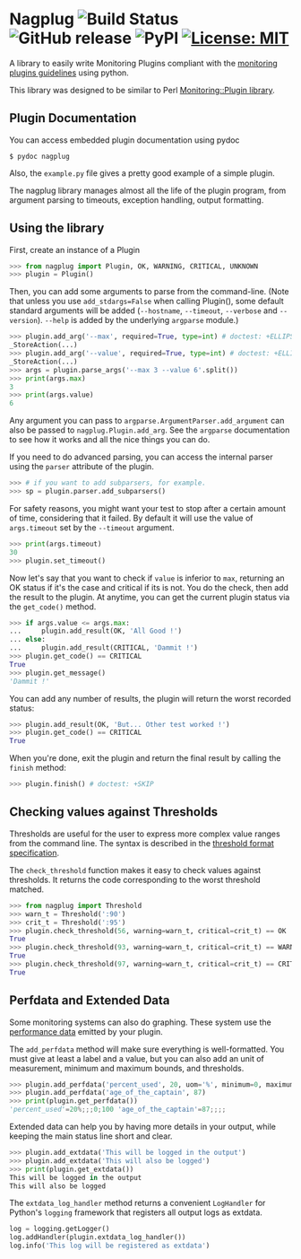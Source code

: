 Nagplug ![Build Status](https://img.shields.io/travis/nlm/nagplug.svg) ![GitHub release](https://img.shields.io/github/release/nlm/nagplug.svg) ![PyPI](https://img.shields.io/pypi/v/nagplug.svg) [![License: MIT](https://img.shields.io/github/license/nlm/parseable.svg)](https://opensource.org/licenses/MIT)
=======

A library to easily write Monitoring Plugins compliant with the
[monitoring plugins guidelines](https://www.monitoring-plugins.org/doc/guidelines.html)
using python.

This library was designed to be similar to Perl
[Monitoring::Plugin library](http://search.cpan.org/~nierlein/Monitoring-Plugin-0.39/lib/Monitoring/Plugin.pm).

Plugin Documentation
--------------------

You can access embedded plugin documentation using pydoc

    $ pydoc nagplug

Also, the `example.py` file gives a pretty good example of a simple plugin.

The nagplug library manages almost all the life of the plugin program,
from argument parsing to timeouts, exception handling, output formatting.

Using the library
-----------------

First, create an instance of a Plugin

```python
>>> from nagplug import Plugin, OK, WARNING, CRITICAL, UNKNOWN
>>> plugin = Plugin()

```

Then, you can add some arguments to parse from the command-line.
(Note that unless you use `add_stdargs=False` when calling Plugin(),
some default standard arguments will be added
(`--hostname`, `--timeout`, `--verbose` and `--version`).
`--help` is added by the underlying `argparse` module.)

```python
>>> plugin.add_arg('--max', required=True, type=int) # doctest: +ELLIPSIS
_StoreAction(...)
>>> plugin.add_arg('--value', required=True, type=int) # doctest: +ELLIPSIS
_StoreAction(...)
>>> args = plugin.parse_args('--max 3 --value 6'.split())
>>> print(args.max)
3
>>> print(args.value)
6

```

Any argument you can pass to `argparse.ArgumentParser.add_argument` can also
be passed to `nagplug.Plugin.add_arg`. See the `argparse` documentation to
see how it works and all the nice things you can do.

If you need to do advanced parsing, you can access the internal parser
using the `parser` attribute of the plugin.

```python
>>> # if you want to add subparsers, for example.
>>> sp = plugin.parser.add_subparsers()

```

For safety reasons, you might want your test to stop after a certain amount
of time, considering that it failed. By default it will use the value of
`args.timeout` set by the `--timeout` argument.

```python
>>> print(args.timeout)
30
>>> plugin.set_timeout()

```

Now let's say that you want to check if `value` is inferior to `max`,
returning an OK status if it's the case and critical if its is not.
You do the check, then add the result to the plugin.
At anytime, you can get the current plugin status via the `get_code()` method.

```python
>>> if args.value <= args.max:
...     plugin.add_result(OK, 'All Good !')
... else:
...     plugin.add_result(CRITICAL, 'Dammit !')
>>> plugin.get_code() == CRITICAL
True
>>> plugin.get_message()
'Dammit !'

```

You can add any number of results, the plugin will return the worst
recorded status:

```python
>>> plugin.add_result(OK, 'But... Other test worked !')
>>> plugin.get_code() == CRITICAL
True

```

When you're done, exit the plugin and return the final result
by calling the `finish` method:

```python
>>> plugin.finish() # doctest: +SKIP

```

Checking values against Thresholds
----------------------------------

Thresholds are useful for the user to express more complex value ranges
from the command line. The syntax is described in the
[threshold format specification](https://www.monitoring-plugins.org/doc/guidelines.html#THRESHOLDFORMAT).

The `check_threshold` function makes it easy to check values against thresholds.
It returns the code corresponding to the worst threshold matched.

```python
>>> from nagplug import Threshold
>>> warn_t = Threshold(':90')
>>> crit_t = Threshold(':95')
>>> plugin.check_threshold(56, warning=warn_t, critical=crit_t) == OK
True
>>> plugin.check_threshold(93, warning=warn_t, critical=crit_t) == WARNING
True
>>> plugin.check_threshold(97, warning=warn_t, critical=crit_t) == CRITICAL
True

```

Perfdata and Extended Data
--------------------------

Some monitoring systems can also do graphing.
These system use the
[performance data](https://www.monitoring-plugins.org/doc/guidelines.html#AEN201)
emitted by your plugin.

The `add_perfdata` method will make sure everything is well-formatted.
You must give at least a label and a value, but you can also add an
unit of measurement, minimum and maximum bounds, and thresholds.

```python
>>> plugin.add_perfdata('percent_used', 20, uom='%', minimum=0, maximum=100)
>>> plugin.add_perfdata('age_of_the_captain', 87)
>>> print(plugin.get_perfdata())
'percent_used'=20%;;;0;100 'age_of_the_captain'=87;;;;

```

Extended data can help you by having more details in your output,
while keeping the main status line short and clear.

```python
>>> plugin.add_extdata('This will be logged in the output')
>>> plugin.add_extdata('This will also be logged')
>>> print(plugin.get_extdata())
This will be logged in the output
This will also be logged

```

The `extdata_log_handler` method returns a convenient `LogHandler` for
Python's `logging` framework that registers all output logs as extdata.

```python
log = logging.getLogger()
log.addHandler(plugin.extdata_log_handler())
log.info('This log will be registered as extdata')
```
